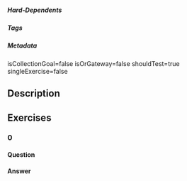 ##### Hard-Dependents

##### Tags

##### Metadata

isCollectionGoal=false
isOrGateway=false
shouldTest=true
singleExercise=false

## Description

## Exercises

### 0

#### Question

#### Answer
